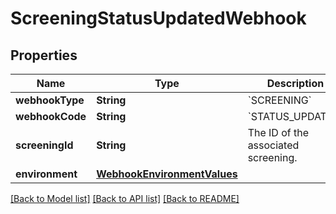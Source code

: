# ScreeningStatusUpdatedWebhook

## Properties
Name | Type | Description | Notes
------------ | ------------- | ------------- | -------------
**webhookType** | **String** | &#x60;SCREENING&#x60; | 
**webhookCode** | **String** | &#x60;STATUS_UPDATED&#x60; | 
**screeningId** | **String** | The ID of the associated screening. | 
**environment** | [**WebhookEnvironmentValues**](WebhookEnvironmentValues.md) |  | 

[[Back to Model list]](../README.md#documentation-for-models) [[Back to API list]](../README.md#documentation-for-api-endpoints) [[Back to README]](../README.md)


